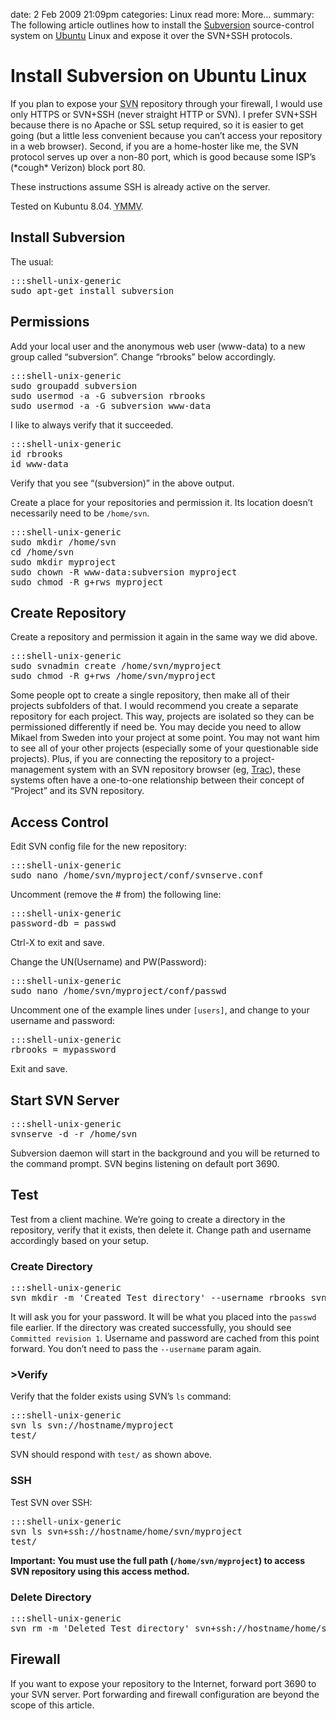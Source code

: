 date: 2 Feb 2009 21:09pm
categories: Linux
read more: More&#8230;
summary: The following article outlines how to install the [Subversion](http://subversion.tigris.org/) source-control system on [Ubuntu](http://www.ubuntu.com/) Linux and expose it over the SVN+SSH protocols.

# Install Subversion on Ubuntu Linux

If you plan to expose your <abbr title="Subversion">SVN</abbr> repository through your firewall, I would use only HTTPS or SVN+SSH (never straight HTTP or SVN).  I prefer SVN+SSH because there is no Apache or SSL setup required, so it is easier to get going (but a little less convenient because you can&#8217;t access your repository in a web browser).  Second, if you are a home-hoster like me, the SVN protocol serves up over a non-80 port, which is good because some ISP&#8217;s (\*cough\* Verizon) block port 80.

These instructions assume <span class="caps">SSH</span> is already active on the server.

Tested on Kubuntu 8.04.  <abbr title="Your Mileage May Vary">YMMV</abbr>.

## Install Subversion

The usual:

<pre>:::shell-unix-generic
sudo apt-get install subversion
</pre>

## Permissions

Add your local user and the anonymous web user (www-data) to a new group called &#8220;subversion&#8221;.  Change &#8220;rbrooks&#8221; below accordingly.

<pre>:::shell-unix-generic
sudo groupadd subversion
sudo usermod -a -G subversion rbrooks
sudo usermod -a -G subversion www-data
</pre>

I like to always verify that it succeeded.

<pre>:::shell-unix-generic
id rbrooks
id www-data
</pre>

Verify that you see &#8220;(subversion)&#8221; in the above output.

Create a place for your repositories and permission it.  Its location doesn&#8217;t necessarily need to be `/home/svn`.

<pre>:::shell-unix-generic
sudo mkdir /home/svn
cd /home/svn
sudo mkdir myproject
sudo chown -R www-data:subversion myproject
sudo chmod -R g+rws myproject
</pre>

## Create Repository

Create a repository and permission it again in the same way we did above.

<pre>:::shell-unix-generic
sudo svnadmin create /home/svn/myproject
sudo chmod -R g+rws /home/svn/myproject
</pre>

Some people opt to create a single repository, then make all of their projects subfolders of that.  I would recommend you create a separate repository for each project.  This way, projects are isolated so they can be permissioned differently if need be.  You may decide you need to allow Mikael from Sweden into your project at some point.  You may not want him to see all of your other projects (especially some of your questionable side projects).  Plus, if you are connecting the repository to a project-management system with an SVN repository browser (eg, [Trac](http://trac.edgewall.org/)), these systems often have a one-to-one relationship between their concept of &#8220;Project&#8221; and its SVN repository.

## Access Control

Edit SVN config file for the new repository:

<pre>:::shell-unix-generic
sudo nano /home/svn/myproject/conf/svnserve.conf
</pre>

Uncomment (remove the # from) the following line:

<pre>:::shell-unix-generic
password-db = passwd
</pre>

Ctrl-X to exit and save.

Change the UN(Username) and PW(Password):

<pre>:::shell-unix-generic
sudo nano /home/svn/myproject/conf/passwd
</pre>

Uncomment one of the example lines under `[users]`, and change to your username and password:

<pre>:::shell-unix-generic
rbrooks = mypassword
</pre>

Exit and save.

## Start SVN Server

<pre>:::shell-unix-generic
svnserve -d -r /home/svn
</pre>

Subversion daemon will start in the background and you will be returned to the command prompt. SVN begins listening on default port 3690.

## Test

Test from a client machine.  We&#8217;re going to create a directory in the repository, verify that it exists, then delete it.  Change path and username accordingly based on your setup.

### Create Directory

<pre>:::shell-unix-generic
svn mkdir -m 'Created Test directory' --username rbrooks svn://hostname/myproject/test
</pre>

It will ask you for your password.  It will be what you placed into the `passwd` file earlier.  If the directory was created successfully, you should see `Committed revision 1`.  Username and password are cached from this point forward.  You don&#8217;t need to pass the `--username` param again.

### >Verify

Verify that the folder exists using SVN&#8217;s `ls` command:

<pre>:::shell-unix-generic
svn ls svn://hostname/myproject
test/
</pre>

SVN should respond with `test/` as shown above.

### SSH

Test SVN over SSH:

<pre>:::shell-unix-generic
svn ls svn+ssh://hostname/home/svn/myproject
test/
</pre>

**Important: You must use the full path (`/home/svn/myproject`) to access SVN repository using this access method.**

### Delete Directory

<pre>:::shell-unix-generic
svn rm -m 'Deleted Test directory' svn+ssh://hostname/home/svn/myproject/test
</pre>

## Firewall

If you want to expose your repository to the Internet, forward port 3690 to your SVN server.  Port forwarding and firewall configuration are beyond the scope of this article.